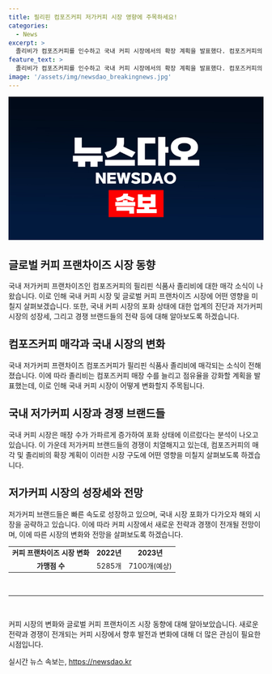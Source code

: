 ```yaml
---
title: 필리핀 컴포즈커피 저가커피 시장 영향에 주목하세요!
categories:
  - News
excerpt: >
  졸리비가 컴포즈커피를 인수하고 국내 커피 시장에서의 확장 계획을 발표했다. 컴포즈커피의 매장 수가 34% 증가할 것으로 추산되며, 국내 저가커피 시장의 성장세에 주목이集되고 있다. 또한, 커피 프랜차이즈 업체들의 매출액과 영업이익도 크게 성장하는 모습을 보이고 있으며, 국내 시장 포화로 해외 시장으로의 진출도 이어지고 있다. 이에 따라, 졸리비의 확장 전략과 해외 시장 공략 여부에 관심이 집중되고 있다.
feature_text: >
  졸리비가 컴포즈커피를 인수하고 국내 커피 시장에서의 확장 계획을 발표했다. 컴포즈커피의 매장 수가 34% 증가할 것으로 추산되며, 국내 저가커피 시장의 성장세에 주목이集되고 있다. 또한, 커피 프랜차이즈 업체들의 매출액과 영업이익도 크게 성장하는 모습을 보이고 있으며, 국내 시장 포화로 해외 시장으로의 진출도 이어지고 있다. 이에 따라, 졸리비의 확장 전략과 해외 시장 공략 여부에 관심이 집중되고 있다.
image: '/assets/img/newsdao_breakingnews.jpg'
---
```


<p><img src="/assets/img/newsdao_breakingnews.jpg" alt="flaretime 속보" /></p>

<h2 data-ke-size="size26">글로벌 커피 프랜차이즈 시장 동향</h2>

<p data-ke-size="size16">국내 저가커피 프랜차이즈인 컴포즈커피의 필리핀 식품사 졸리비에 대한 매각 소식이 나왔습니다. 이로 인해 국내 커피 시장 및 글로벌 커피 프랜차이즈 시장에 어떤 영향을 미칠지 살펴보겠습니다. 또한, 국내 커피 시장의 포화 상태에 대한 업계의 진단과 저가커피 시장의 성장세, 그리고 경쟁 브랜드들의 전략 등에 대해 알아보도록 하겠습니다.</p>

<h2 data-ke-size="size26">컴포즈커피 매각과 국내 시장의 변화</h2>

<p data-ke-size="size16">국내 저가커피 프랜차이즈 컴포즈커피가 필리핀 식품사 졸리비에 매각되는 소식이 전해졌습니다. 이에 따라 졸리비는 컴포즈커피 매장 수를 늘리고 점유율을 강화할 계획을 발표했는데, 이로 인해 국내 커피 시장이 어떻게 변화할지 주목됩니다.</p>

<h2 data-ke-size="size26">국내 저가커피 시장과 경쟁 브랜드들</h2>

<p data-ke-size="size16">국내 커피 시장은 매장 수가 가파르게 증가하여 포화 상태에 이르렀다는 분석이 나오고 있습니다. 이 가운데 저가커피 브랜드들의 경쟁이 치열해지고 있는데, 컴포즈커피의 매각 및 졸리비의 확장 계획이 이러한 시장 구도에 어떤 영향을 미칠지 살펴보도록 하겠습니다.</p>

<h2 data-ke-size="size26">저가커피 시장의 성장세와 전망</h2>

<p data-ke-size="size16">저가커피 브랜드들은 빠른 속도로 성장하고 있으며, 국내 시장 포화가 다가오자 해외 시장을 공략하고 있습니다. 이에 따라 커피 시장에서 새로운 전략과 경쟁이 전개될 전망이며, 이에 따른 시장의 변화와 전망을 살펴보도록 하겠습니다.</p>

<table>
    <tr>
        <td style="text-align: center; height: 17px;"><b>커피 프랜차이즈 시장 변화</b></td>
        <td style="text-align: center; height: 17px;"><b>2022년</b></td>
        <td style="text-align: center; height: 17px;"><b>2023년</b></td>
    </tr>
    <tr>
        <td style="text-align: center; height: 17px;"><b>가맹점 수</b></td>
        <td style="text-align: center; height: 17px;">5285개</td>
        <td style="text-align: center; height: 17px;">7100개(예상)</td>
    </tr>
</table>

<p data-ke-size="size16">&nbsp;</p>

<hr>

<p data-ke-size="size16">&nbsp;</p>

<p data-ke-size="size16">커피 시장의 변화와 글로벌 커피 프랜차이즈 시장 동향에 대해 알아보았습니다. 새로운 전략과 경쟁이 전개되는 커피 시장에서 향후 발전과 변화에 대해 더 많은 관심이 필요한 시점입니다.</p>
실시간 뉴스 속보는, <a href="https://newsdao.kr" rel="dofollow">https://newsdao.kr</a>


